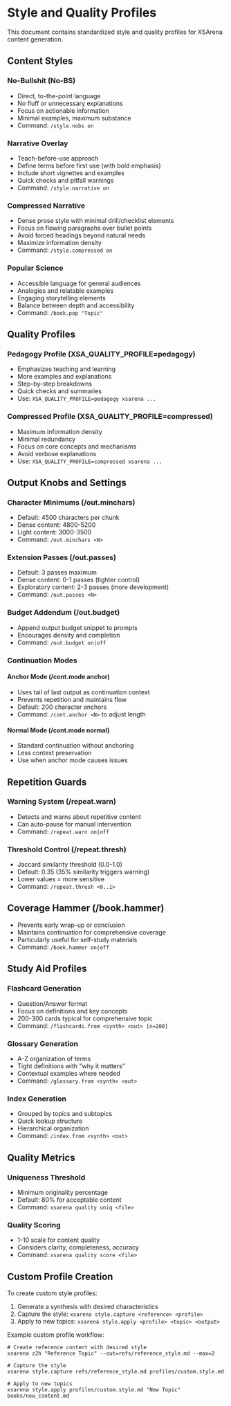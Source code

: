 # Style and Quality Profiles

This document contains standardized style and quality profiles for XSArena content generation.

## Content Styles

### No-Bullshit (No-BS)
- Direct, to-the-point language
- No fluff or unnecessary explanations
- Focus on actionable information
- Minimal examples, maximum substance
- Command: `/style.nobs on`

### Narrative Overlay
- Teach-before-use approach
- Define terms before first use (with bold emphasis)
- Include short vignettes and examples
- Quick checks and pitfall warnings
- Command: `/style.narrative on`

### Compressed Narrative
- Dense prose style with minimal drill/checklist elements
- Focus on flowing paragraphs over bullet points
- Avoid forced headings beyond natural needs
- Maximize information density
- Command: `/style.compressed on`

### Popular Science
- Accessible language for general audiences
- Analogies and relatable examples
- Engaging storytelling elements
- Balance between depth and accessibility
- Command: `/book.pop "Topic"`

## Quality Profiles

### Pedagogy Profile (XSA_QUALITY_PROFILE=pedagogy)
- Emphasizes teaching and learning
- More examples and explanations
- Step-by-step breakdowns
- Quick checks and summaries
- Use: `XSA_QUALITY_PROFILE=pedagogy xsarena ...`

### Compressed Profile (XSA_QUALITY_PROFILE=compressed)
- Maximum information density
- Minimal redundancy
- Focus on core concepts and mechanisms
- Avoid verbose explanations
- Use: `XSA_QUALITY_PROFILE=compressed xsarena ...`

## Output Knobs and Settings

### Character Minimums (/out.minchars)
- Default: 4500 characters per chunk
- Dense content: 4800-5200
- Light content: 3000-3500
- Command: `/out.minchars <N>`

### Extension Passes (/out.passes)
- Default: 3 passes maximum
- Dense content: 0-1 passes (tighter control)
- Exploratory content: 2-3 passes (more development)
- Command: `/out.passes <N>`

### Budget Addendum (/out.budget)
- Append output budget snippet to prompts
- Encourages density and completion
- Command: `/out.budget on|off`

### Continuation Modes

#### Anchor Mode (/cont.mode anchor)
- Uses tail of last output as continuation context
- Prevents repetition and maintains flow
- Default: 200 character anchors
- Command: `/cont.anchor <N>` to adjust length

#### Normal Mode (/cont.mode normal)
- Standard continuation without anchoring
- Less context preservation
- Use when anchor mode causes issues

## Repetition Guards

### Warning System (/repeat.warn)
- Detects and warns about repetitive content
- Can auto-pause for manual intervention
- Command: `/repeat.warn on|off`

### Threshold Control (/repeat.thresh)
- Jaccard similarity threshold (0.0-1.0)
- Default: 0.35 (35% similarity triggers warning)
- Lower values = more sensitive
- Command: `/repeat.thresh <0..1>`

## Coverage Hammer (/book.hammer)
- Prevents early wrap-up or conclusion
- Maintains continuation for comprehensive coverage
- Particularly useful for self-study materials
- Command: `/book.hammer on|off`

## Study Aid Profiles

### Flashcard Generation
- Question/Answer format
- Focus on definitions and key concepts
- 200-300 cards typical for comprehensive topic
- Command: `/flashcards.from <synth> <out> [n=200]`

### Glossary Generation
- A-Z organization of terms
- Tight definitions with "why it matters"
- Contextual examples where needed
- Command: `/glossary.from <synth> <out>`

### Index Generation
- Grouped by topics and subtopics
- Quick lookup structure
- Hierarchical organization
- Command: `/index.from <synth> <out>`

## Quality Metrics

### Uniqueness Threshold
- Minimum originality percentage
- Default: 80% for acceptable content
- Command: `xsarena quality uniq <file>`

### Quality Scoring
- 1-10 scale for content quality
- Considers clarity, completeness, accuracy
- Command: `xsarena quality score <file>`

## Custom Profile Creation

To create custom style profiles:

1. Generate a synthesis with desired characteristics
2. Capture the style: `xsarena style.capture <reference> <profile>`
3. Apply to new topics: `xsarena style.apply <profile> <topic> <output>`

Example custom profile workflow:
```
# Create reference content with desired style
xsarena z2h "Reference Topic" --out=refs/reference_style.md --max=2

# Capture the style
xsarena style.capture refs/reference_style.md profiles/custom.style.md

# Apply to new topics
xsarena style.apply profiles/custom.style.md "New Topic" books/new_content.md
```
